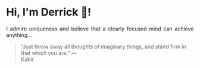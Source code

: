 # Hi, I'm Derrick 👋!
<p align="justify">I admire uniqueness and believe that a clearly focused mind can achieve anything...</p> 
<!-- #quote-start -->
<blockquote>&ldquo;Just throw away all thoughts of imaginary things, and stand firm in that which you are.&rdquo; &mdash; <footer>Kabir</footer></blockquote>
<!-- #quote-end -->
